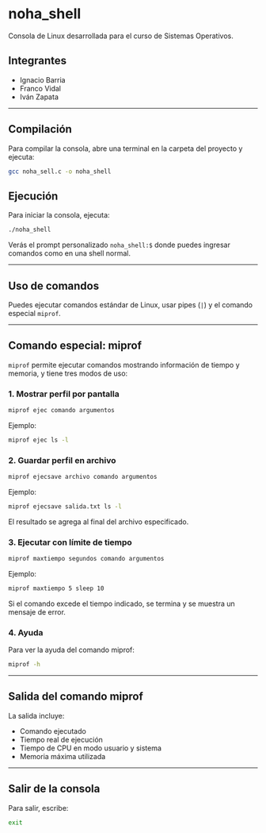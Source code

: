# noha_shell

Consola de Linux desarrollada para el curso de Sistemas Operativos.

## Integrantes
- Ignacio Barria
- Franco Vidal
- Iván Zapata

---

## Compilación

Para compilar la consola, abre una terminal en la carpeta del proyecto y ejecuta:

```sh
gcc noha_sell.c -o noha_shell
```
## Ejecución

Para iniciar la consola, ejecuta:

```sh
./noha_shell
```

Verás el prompt personalizado `noha_shell:$` donde puedes ingresar comandos como en una shell normal.

---

## Uso de comandos

Puedes ejecutar comandos estándar de Linux, usar pipes (`|`) y el comando especial `miprof`.

---

## Comando especial: miprof

`miprof` permite ejecutar comandos mostrando información de tiempo y memoria, y tiene tres modos de uso:

### 1. Mostrar perfil por pantalla

```sh
miprof ejec comando argumentos
```

Ejemplo:
```sh
miprof ejec ls -l
```

### 2. Guardar perfil en archivo

```sh
miprof ejecsave archivo comando argumentos
```

Ejemplo:
```sh
miprof ejecsave salida.txt ls -l
```

El resultado se agrega al final del archivo especificado.

### 3. Ejecutar con límite de tiempo

```sh
miprof maxtiempo segundos comando argumentos
```

Ejemplo:
```sh
miprof maxtiempo 5 sleep 10
```

Si el comando excede el tiempo indicado, se termina y se muestra un mensaje de error.

### 4. Ayuda

Para ver la ayuda del comando miprof:

```sh
miprof -h
```

---

## Salida del comando miprof

La salida incluye:
- Comando ejecutado
- Tiempo real de ejecución
- Tiempo de CPU en modo usuario y sistema
- Memoria máxima utilizada

---

## Salir de la consola

Para salir, escribe:

```sh
exit
```
